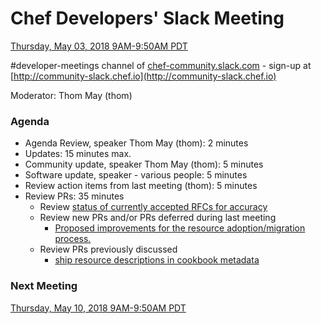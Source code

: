 # Chef Developers' Slack Meeting

[Thursday, May 03, 2018 9AM-9:50AM PDT](http://everytimezone.com/#2018-05-03,240,cn3)

\#developer-meetings channel of [chef-community.slack.com](http://chef-community.slack.com) - sign-up at [http://community-slack.chef.io](http://community-slack.chef.io)

Moderator:  Thom May (thom)

### Agenda
* Agenda Review, speaker Thom May (thom): 2 minutes
* Updates: 15 minutes max.
* Community update, speaker Thom May (thom): 5 minutes
* Software update, speaker - various people: 5 minutes
* Review action items from last meeting (thom): 5 minutes
* Review PRs:  35 minutes
  * Review [status of currently accepted RFCs for accuracy](https://chef.github.io/chef-rfc/)
  * Review new PRs and/or PRs deferred during last meeting
    * [Proposed improvements for the resource adoption/migration process.](https://github.com/chef/chef-rfc/pull/305)
  * Review PRs previously discussed
    * [ship resource descriptions in cookbook metadata](https://github.com/chef/chef-rfc/pull/301)

### Next Meeting

[Thursday, May 10, 2018 9AM-9:50AM PDT](http://everytimezone.com/#2018-05-10,240,cn3)
